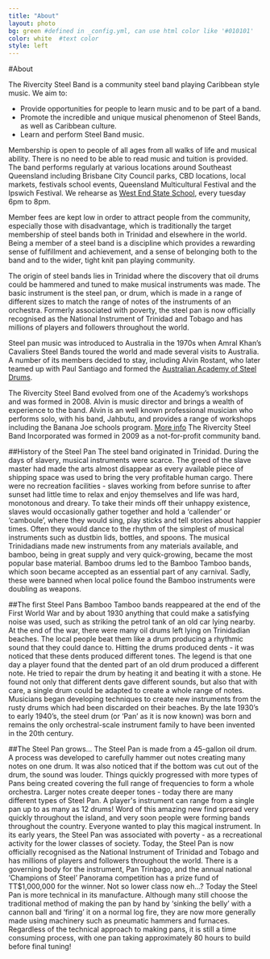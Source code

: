 ```yaml
---
title: "About"
layout: photo
bg: green #defined in _config.yml, can use html color like '#010101'
color: white  #text color
style: left
---
```

#About

The Rivercity Steel Band is a community steel band playing Caribbean style music. We aim to:

* Provide opportunities for people to learn music and to be part of a band.
* Promote the incredible and unique musical phenomenon of Steel Bands, as well as Caribbean culture.
* Learn and perform Steel Band music.

Membership is open to people of all ages from all walks of life and musical ability. There is no need to be able to read music and tuition is provided. The band performs regularly at various locations around Southeast Queensland including Brisbane City Council parks, CBD locations, local markets, festivals school events, Queensland Multicultural Festival and the Ipswich Festival. We rehearse as [West End State School](https://www.google.com.au/maps/place/West+End+State+School/@-27.4796023,153.0080617,17z/data=!3m1!4b1!4m2!3m1!1s0x6b9150a231dbe3f7:0x12ab0e3a02230667), every tuesday 6pm to 8pm.

Member fees are kept low in order to attract people from the community, especially those with disadvantage, which is traditionally the target membership of steel bands both in Trinidad and elsewhere in the world. Being a member of a steel band is a discipline which provides a rewarding sense of fulfillment and achievement, and a sense of belonging both to the band and to the wider, tight knit pan playing community.

The origin of steel bands lies in Trinidad where the discovery that oil drums could be hammered and tuned to make musical instruments was made. The basic instrument is the steel pan, or drum, which is made in a range of different sizes to match the range of notes of the instruments of an orchestra. Formerly associated with poverty, the steel pan is now officially recognised as the National Instrument of Trinidad and Tobago and has millions of players and followers throughout the world.

Steel pan music was introduced to Australia in the 1970s when Amral Khan’s Cavaliers Steel Bands toured the world and made several visits to Australia. A number of its members decided to stay, including Alvin Rostant, who later teamed up with Paul Santiago and formed the [Australian Academy of Steel Drums](www.steeldrums.org).

The Rivercity Steel Band evolved from one of the Academy’s workshops and was formed in 2008. Alvin is music director and brings a wealth of experience to the band. Alvin is an well known professional musician who performs solo, with his band, Jahbutu, and provides a range of workshops including the Banana Joe schools program. [More info](www.caribbeanartscompany.com.au) The Rivercity Steel Band Incorporated was formed in 2009 as a not-for-profit community band.

##History of the Steel Pan
The steel band originated in Trinidad. During the days of slavery, musical instruments were scarce. The greed of the slave master had made the arts almost disappear as every available piece of shipping space was used to bring the very profitable human cargo. There were no recreation facilities - slaves working from before sunrise to after sunset had little time to relax and enjoy themselves and life was hard, monotonous and dreary. To take their minds off their unhappy existence, slaves would occasionally gather together and hold a ‘callender’ or ‘camboule’, where they would sing, play sticks and tell stories about happier times. Often they would dance to the rhythm of the simplest of musical instruments such as dustbin lids, bottles, and spoons. The musical Trinidadians made new instruments from any materials available, and bamboo, being in great supply and very quick-growing, became the most popular base material. Bamboo drums led to the Bamboo Tamboo bands, which soon became accepted as an essential part of any carnival. Sadly, these were banned when local police found the Bamboo instruments were doubling as weapons.

##The first Steel Pans
Bamboo Tamboo bands reappeared at the end of the First World War and by about 1930 anything that could make a satisfying noise was used, such as striking the petrol tank of an old car lying nearby. At the end of the war, there were many oil drums left lying on Trinidadian beaches. The local people beat them like a drum producing a rhythmic sound that they could dance to. Hitting the drums produced dents - it was noticed that these dents produced different tones. The legend is that one day a player found that the dented part of an old drum produced a different note. He tried to repair the drum by heating it and beating it with a stone. He found not only that different dents gave different sounds, but also that with care, a single drum could be adapted to create a whole range of notes. Musicians began developing techniques to create new instruments from the rusty drums which had been discarded on their beaches. By the late 1930’s to early 1940’s, the steel drum (or ‘Pan’ as it is now known) was born and remains the only orchestral-scale instrument family to have been invented in the 20th century.

##The Steel Pan grows…
The Steel Pan is made from a 45-gallon oil drum. A process was developed to carefully hammer out notes creating many notes on one drum. It was also noticed that if the bottom was cut out of the drum, the sound was louder. Things quickly progressed with more types of Pans being created covering the full range of frequencies to form a whole orchestra. Larger notes create deeper tones - today there are many different types of Steel Pan. A player's instrument can range from a single pan up to as many as 12 drums! Word of this amazing new find spread very quickly throughout the island, and very soon people were forming bands throughout the country. Everyone wanted to play this magical instrument. In its early years, the Steel Pan was associated with poverty - as a recreational activity for the lower classes of society. Today, the Steel Pan is now officially recognised as the National Instrument of Trinidad and Tobago and has millions of players and followers throughout the world. There is a governing body for the instrument, Pan Trinbago, and the annual national ‘Champions of Steel’ Panorama competition has a prize fund of TT$1,000,000 for the winner. Not so lower class now eh…? Today the Steel Pan is more technical in its manufacture. Although many still choose the traditional method of making the pan by hand by ‘sinking the belly’ with a cannon ball and ‘firing’ it on a normal log fire, they are now more generally made using machinery such as pneumatic hammers and furnaces. Regardless of the technical approach to making pans, it is still a time consuming process, with one pan taking approximately 80 hours to build before final tuning!